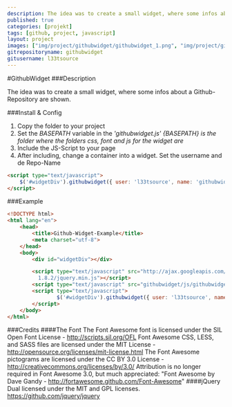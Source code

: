 ```yaml
---
description: The idea was to create a small widget, where some infos about a Github-Repository are shown
published: true
categories: [projekt]
tags: [github, project, javascript]
layout: project
images: ["img/project/githubwidget/githubwidget_1.png", "img/project/githubwidget/githubwidget_2.png"]
gitrepositoryname: githubwidget
gitusername: l33tsource
---
```


#GithubWidget
###Description

The idea was to create a small widget, where some infos about a Github-Repository are shown.

###Install & Config

1.  Copy the folder to your project
2.  Set the *BASEPATH* variable in the *'githubwidget.js'* 
    *{BASEPATH} is the folder where the folders css, font and js for the widget are*
3.  Include the JS-Script to your page
    <script type="text/javascript" src="githubwidget/js/githubwidget.js"></script>
4.  After including, change a container into a widget. Set the username and de Repo-Name 

```html
<script type="text/javascript">
	$('#widgetDiv').githubwidget({ user: 'l33tsource', name: 'githubwidget' });
</script>
```

###Example
```html
<!DOCTYPE html>
<html lang="en">
	<head>
		<title>Github-Widget-Example</title>
		<meta charset="utf-8">
	</head>
	<body>
		<div id="widgetDiv"></div>

		<script type="text/javascript" src="http://ajax.googleapis.com/ajax/libs/jquery/
          1.8.2/jquery.min.js"></script>
		<script type="text/javascript" src="githubwidget/js/githubwidget.js"></script>
		<script type="text/javascript">
	    		$('#widgetDiv').githubwidget({ user: 'l33tsource', name: 'githubwidget' });
		</script>
	</body>
</html>
```

###Credits
####The Font
The Font Awesome font is licensed under the SIL Open Font License - http://scripts.sil.org/OFL
Font Awesome CSS, LESS, and SASS files are licensed under the MIT License - http://opensource.org/licenses/mit-license.html
The Font Awesome pictograms are licensed under the CC BY 3.0 License - http://creativecommons.org/licenses/by/3.0/
Attribution is no longer required in Font Awesome 3.0, but much appreciated: "Font Awesome by Dave Gandy - http://fortawesome.github.com/Font-Awesome"
####jQuery
Dual licensed under the MIT and GPL licenses. https://github.com/jquery/jquery
